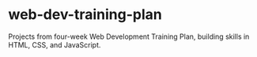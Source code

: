 # web-dev-training-plan
Projects from four-week Web Development Training Plan, building skills in HTML, CSS, and JavaScript.